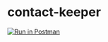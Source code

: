 # contact-keeper
[![Run in Postman](https://run.pstmn.io/button.svg)](https://app.getpostman.com/run-collection/12b57107e65590ee91ae)
